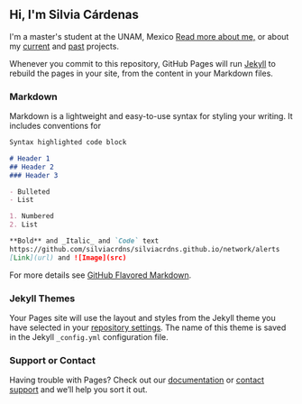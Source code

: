 ## Hi, I'm Silvia Cárdenas

I'm a master's student at the UNAM, Mexico [Read more about me,](https://github.com/silviacrdns/silviacrdns.github.io/edit/master/README.md) or about my [current](https://github.com/silviacrdns/silviacrdns.github.io/edit/master/README.md) and [past](https://github.com/silviacrdns/silviacrdns.github.io/edit/master/README.md) projects.

Whenever you commit to this repository, GitHub Pages will run [Jekyll](https://jekyllrb.com/) to rebuild the pages in your site, from the content in your Markdown files.

### Markdown

Markdown is a lightweight and easy-to-use syntax for styling your writing. It includes conventions for

```markdown
Syntax highlighted code block

# Header 1
## Header 2
### Header 3

- Bulleted
- List

1. Numbered
2. List

**Bold** and _Italic_ and `Code` text
https://github.com/silviacrdns/silviacrdns.github.io/network/alerts
[Link](url) and ![Image](src)
```

For more details see [GitHub Flavored Markdown](https://guides.github.com/features/mastering-markdown/).

### Jekyll Themes

Your Pages site will use the layout and styles from the Jekyll theme you have selected in your [repository settings](https://github.com/silviacrdns/silviacrdns.github.io/settings). The name of this theme is saved in the Jekyll `_config.yml` configuration file.

### Support or Contact

Having trouble with Pages? Check out our [documentation](https://help.github.com/categories/github-pages-basics/) or [contact support](https://github.com/contact) and we’ll help you sort it out.
